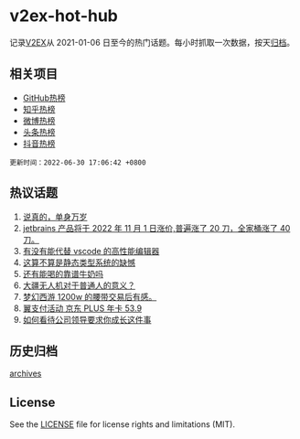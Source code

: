 # v2ex-hot-hub

 记录[V2EX](https://www.v2ex.com/)从 2021-01-06 日至今的热门话题。每小时抓取一次数据，按天[归档](archives)。
 
 ## 相关项目

- [GitHub热榜](https://github.com/snaildev/github-hot-hub)
- [知乎热榜](https://github.com/snaildev/zhihu-hot-hub)
- [微博热榜](https://github.com/snaildev/weibo-hot-hub)
- [头条热榜](https://github.com/snaildev/toutiao-hot-hub)
- [抖音热榜](https://github.com/snaildev/douyin-hot-hub)


 `更新时间：2022-06-30 17:06:42 +0800`

## 热议话题

1. [说真的，单身万岁](https://www.v2ex.com/t/863051)
1. [jetbrains 产品将于 2022 年 11 月 1 日涨价,普遍涨了 20 刀，全家桶涨了 40 刀。](https://www.v2ex.com/t/863011)
1. [有没有能代替 vscode 的高性能编辑器](https://www.v2ex.com/t/863081)
1. [这算不算是静态类型系统的缺憾](https://www.v2ex.com/t/863142)
1. [还有能喝的靠谱牛奶吗](https://www.v2ex.com/t/863122)
1. [大疆无人机对于普通人的意义？](https://www.v2ex.com/t/863103)
1. [梦幻西游 1200w 的腰带交易后有感。](https://www.v2ex.com/t/863111)
1. [翼支付活动 京东 PLUS 年卡 53.9](https://www.v2ex.com/t/863020)
1. [如何看待公司领导要求你成长这件事](https://www.v2ex.com/t/863101)

## 历史归档

[archives](archives)

## License

See the [LICENSE](LICENSE) file for license rights and limitations (MIT).
